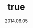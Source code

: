 ---
wip: "True"
id: "7884"
title:
  de: "Geheimnisvolle Karte"
  en: "Mysterious Map"
  fr: "Carte mystérieuse"
  ja: "謎めいた地図"
  cn: "神秘地图"
  ko: "수수께끼의 지도"
layout: treasuremap
page_type: guide
categories: "treasuremap"
instanceType: "treasuremap"
date: "2014.06.05"
patchNumber: "2.28"
patchName: "Through the Maelstrom"
expac: "arr"
image: "/assets/img/content/klassen/Chocobo.webp"
terms:
    - term: "TreasureMaps"
    - term: "Through the Maelstrom"
sortid: 6
order: 6
plvl: 50
slug: "geheimnisvolle_karte"
maxpartysize: 1
zones:
  - zonename: "Central Shroud"
    fullimage: "/assets/img/treasuremaps/Geheimnisvolle Karte/Tiefer Wald/Tiefer Wald.webp"
    subimage:
      - "/assets/img/treasuremaps/Geheimnisvolle Karte/Tiefer Wald/A.webp"
      - "/assets/img/treasuremaps/Geheimnisvolle Karte/Tiefer Wald/B.webp"
  - zonename: "Lower La Noscea"
    fullimage: "/assets/img/treasuremaps/Geheimnisvolle Karte/Unteres La Noscea/Unteres La Noscea.webp"
    subimage:
      - "/assets/img/treasuremaps/Geheimnisvolle Karte/Unteres La Noscea/A.webp"
      - "/assets/img/treasuremaps/Geheimnisvolle Karte/Unteres La Noscea/B.webp"
  - zonename: "Eastern La Noscea"
    fullimage: "/assets/img/treasuremaps/Geheimnisvolle Karte/Östliches La Noscea/Östliches La Noscea.webp"
    subimage:
      - "/assets/img/treasuremaps/Geheimnisvolle Karte/Östliches La Noscea/A.webp"
      - "/assets/img/treasuremaps/Geheimnisvolle Karte/Östliches La Noscea/B.webp"
  - zonename: "Western La Noscea"
    fullimage: "/assets/img/treasuremaps/Geheimnisvolle Karte/Westliches La Noscea/Westliches La Noscea.webp"
    subimage:
      - "/assets/img/treasuremaps/Geheimnisvolle Karte/Westliches La Noscea/A.webp"
      - "/assets/img/treasuremaps/Geheimnisvolle Karte/Westliches La Noscea/B.webp"
  - zonename: "Upper La Noscea"
    fullimage: "/assets/img/treasuremaps/Geheimnisvolle Karte/Oberes La Noscea/Oberes La Noscea.webp"
    subimage:
      - "/assets/img/treasuremaps/Geheimnisvolle Karte/Oberes La Noscea/A.webp"
      - "/assets/img/treasuremaps/Geheimnisvolle Karte/Oberes La Noscea/B.webp"
  - zonename: "Outer La Noscea"
    fullimage: "/assets/img/treasuremaps/Geheimnisvolle Karte/Äußeres La Noscea/Äußeres La Noscea.webp"
    subimage:
      - "/assets/img/treasuremaps/Geheimnisvolle Karte/Äußeres La Noscea/A.webp"
      - "/assets/img/treasuremaps/Geheimnisvolle Karte/Äußeres La Noscea/B.webp"
  - zonename: "East Shroud"
    fullimage: "/assets/img/treasuremaps/Geheimnisvolle Karte/Ostwald/Ostwald.webp"
    subimage:
      - "/assets/img/treasuremaps/Geheimnisvolle Karte/Ostwald/A.webp"
      - "/assets/img/treasuremaps/Geheimnisvolle Karte/Ostwald/B.webp"
  - zonename: "Western Thanalan"
    fullimage: "/assets/img/treasuremaps/Geheimnisvolle Karte/Westliches Thanalan/Westliches Thanalan.webp"
    subimage:
      - "/assets/img/treasuremaps/Geheimnisvolle Karte/Westliches Thanalan/A.webp"
      - "/assets/img/treasuremaps/Geheimnisvolle Karte/Westliches Thanalan/B.webp"
  - zonename: "Central Thanalan"
    fullimage: "/assets/img/treasuremaps/Geheimnisvolle Karte/Zentrales Thanalan/Zentrales Thanalan.webp"
    subimage:
      - "/assets/img/treasuremaps/Geheimnisvolle Karte/Zentrales Thanalan/A.webp"
      - "/assets/img/treasuremaps/Geheimnisvolle Karte/Zentrales Thanalan/B.webp"
  - zonename: "Eastern Thanalan"
    fullimage: "/assets/img/treasuremaps/Geheimnisvolle Karte/Östliches Thanalan/Östliches Thanalan.webp"
    subimage:
      - "/assets/img/treasuremaps/Geheimnisvolle Karte/Östliches Thanalan/A.webp"
      - "/assets/img/treasuremaps/Geheimnisvolle Karte/Östliches Thanalan/B.webp"
  - zonename: "Southern Thanalan"
    fullimage: "/assets/img/treasuremaps/Geheimnisvolle Karte/Südliches Thanalan/Südliches Thanalan.webp"
    subimage:
      - "/assets/img/treasuremaps/Geheimnisvolle Karte/Südliches Thanalan/A.webp"
      - "/assets/img/treasuremaps/Geheimnisvolle Karte/Südliches Thanalan/B.webp"
  - zonename: "Northern Thanalan"
    fullimage: "/assets/img/treasuremaps/Geheimnisvolle Karte/Nördliches Thanalan/Nördliches Thanalan.webp"
    subimage:
      - "/assets/img/treasuremaps/Geheimnisvolle Karte/Nördliches Thanalan/A.webp"
      - "/assets/img/treasuremaps/Geheimnisvolle Karte/Nördliches Thanalan/B.webp"
  - zonename: "Coerthas Central Highlands"
    fullimage: "/assets/img/treasuremaps/Geheimnisvolle Karte/Zentrales Hochland von Coerthas/Zentrales Hochland von Coerthas.webp"
    subimage:
      - "/assets/img/treasuremaps/Geheimnisvolle Karte/Zentrales Hochland von Coerthas/A.webp"
      - "/assets/img/treasuremaps/Geheimnisvolle Karte/Zentrales Hochland von Coerthas/B.webp"
  - zonename: "Mor Dhona"
    fullimage: "/assets/img/treasuremaps/Geheimnisvolle Karte/Mor Dhona/Mor Dhona.webp"
    subimage:
      - "/assets/img/treasuremaps/Geheimnisvolle Karte/Mor Dhona/A.webp"
      - "/assets/img/treasuremaps/Geheimnisvolle Karte/Mor Dhona/B.webp"
  - zonename: "South Shroud"
    fullimage: "/assets/img/treasuremaps/Geheimnisvolle Karte/Südwald/Südwald.webp"
    subimage:
      - "/assets/img/treasuremaps/Geheimnisvolle Karte/Südwald/A.webp"
      - "/assets/img/treasuremaps/Geheimnisvolle Karte/Südwald/B.webp"
  - zonename: "North Shroud"
    fullimage: "/assets/img/treasuremaps/Geheimnisvolle Karte/Nordwald/Nordwald.webp"
    subimage:
      - "/assets/img/treasuremaps/Geheimnisvolle Karte/Nordwald/A.webp"
      - "/assets/img/treasuremaps/Geheimnisvolle Karte/Nordwald/B.webp"
  - zonename: "Middle La Noscea"
    fullimage: "/assets/img/treasuremaps/Geheimnisvolle Karte/Zentrales La Noscea/Zentrales La Noscea.webp"
    subimage:
      - "/assets/img/treasuremaps/Geheimnisvolle Karte/Zentrales La Noscea/A.webp"
      - "/assets/img/treasuremaps/Geheimnisvolle Karte/Zentrales La Noscea/B.webp"
---